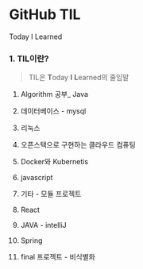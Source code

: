 # GitHub TIL

Today I Learned

### 1. TIL이란?

> TIL은 **T**oday **I** **L**earned의 줄임말

1. Algorithm 공부_ Java

2. 데이터베이스 - mysql

3. 리눅스

4. 오픈스택으로 구현하는 클라우드 컴퓨팅

5. Docker와 Kubernetis

6. javascript

7. 기타 - 모듈 프로젝트

8. React

9. JAVA - intelliJ

10. Spring

11. final 프로젝트 - 비식별화

    


